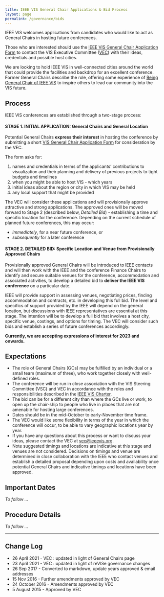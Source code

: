 ```yaml
---
title: IEEE VIS General Chair Applications & Bid Process
layout: page
permalink: /governance/bids
---
```


IEEE VIS welcomes applications from candidates who would like to act as General Chairs in hosting future conferences.

Those who are interested should use the [IEEE VIS General Chair Application Form](https://docs.google.com/forms/d/1AaIJ62xvdRFLhhh7IY_HIleNS9TEjGDuutx12PDWgS4/edit?ts=602bda3a) to contact the VIS Executive Committee ([VEC](mailto:vec@ieeevis.org)) with their ideas, credentials and possible host cities.

We are looking to hold IEEE VIS in well-connected cities around the world that could provide the facilities and backdrop for an excellent conference.
Former General Chairs describe the role, offering some experience of [Being General Chair of IEEE VIS](/governance/generalChairs) to inspire others to lead our community into the VIS future.

## Process

IEEE VIS conferences are established through a two-stage process:

#### STAGE 1. INITIAL APPLICATION: General Chairs and General Location

Potential General Chairs **express their interest** in hosting the conference by submitting a short [VIS General Chair Application Form](https://docs.google.com/forms/d/1AaIJ62xvdRFLhhh7IY_HIleNS9TEjGDuutx12PDWgS4/edit?ts=602bda3a) for consideration by the VEC.

The form asks for:
 1. names and credentials in terms of the applicants’ contributions to visualization and their planning and delivery of previous projects to tight budgets and timelines
 2. when you might be able to host VIS - which years
 3. initial ideas about the region or city in which VIS may be held
 4. any local support that might be provided

The VEC will consider these applications and will provisionally approve attractive and strong applications. The approved ones will be moved forward to Stage 2 (described below, _Detailed Bid_) - establishing a time and specific location for the conference. Depending on the current schedule of planned future conferences, this may occur:
 * _immediately_, for a near future conference, or
 * _subsequently_ for a later conference

#### STAGE 2. DETAILED BID: Specific Location and Venue from Provisionally Approved Chairs

Provisionally approved General Chairs will be introduced to IEEE contacts and will then work with the IEEE and the conference Finance Chairs to identify and secure suitable venues for the conference, accommodation and associated activities, to develop a detailed bid to **deliver the IEEE VIS conference** on a particular date.

IEEE will provide support in assessing venues, negotiating prices, finding accommodation and contracts, etc. in developing this full bid. The level and specifics of support provided by the IEEE will depend on the general location, but discussions with IEEE representatives are essential at this stage.
The intention will be to develop a full bid that involves a host city, specific venue, costings, and options for timing. The VEC will consider such bids and establish a series of future conferences accordingly.

**Currently, we are accepting expressions of interest for 2023 and onwards.**

## Expectations

* The role of General Chairs (GCs) may be fulfilled by an individual or a small team (maximum of three), who work together closely with well-defined roles.
* The conference will be run in close association with the VIS Steering Committee (VSC) and VEC in accordance with the roles and responsibilities described in the [IEEE VIS Charter](https://drive.google.com/file/d/1CzoEKf0CiHvybLsB44OcoD9OFiCTT210/view?usp=sharing).
* The bid can be for a different city than where the GCs live or work, to open up the chair-ship to people who live in places that are not amenable for hosting large conferences.
* Dates should be in the mid-October to early-November time frame.
* The VEC would like some flexibility in terms of the year in which the conference will occur, to be able to vary geographic locations year by year.
* If you have any questions about this process or want to discuss your ideas, please contact the VEC at [vec@ieeevis.org](mailto:vec@ieeevis.org).
 * Note suggested timings and locations are indicative at this stage and venues are not considered. Decisions on timings and venue are determined in close collaboration with the IEEE who contact venues and establish a detailed proposal depending upon costs and availability once potential General Chairs and indicative timings and locations have been approved.

## Important Dates

_To follow ..._

## Procedure Details

_To follow ..._

---

## Change Log
* 26 April 2021 - VEC : updated in light of General Chairs page 
* 23 April 2021 - VEC : updated in light of reVISe governance changes
* 26 Sep 2017 - Converted to markdown, update years approved & email addresses
* 15 Nov 2016 - Further amendments approved by VEC
* 24 October 2016 - Amendments approved by VEC
* 5 August 2015 - Approved by VEC
